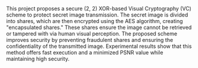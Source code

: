 This project proposes a secure (2, 2) XOR-based Visual Cryptography (VC) scheme to protect secret image transmission.
The secret image is divided into shares, which are then encrypted using the AES algorithm, creating "encapsulated shares." 
These shares ensure the image cannot be retrieved or tampered with via human visual perception. The proposed scheme improves
security by preventing fraudulent shares and ensuring the confidentiality of the transmitted image. Experimental results show
that this method offers fast execution and a minimized PSNR value while maintaining high security.
